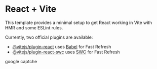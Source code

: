 # React + Vite

This template provides a minimal setup to get React working in Vite with HMR and some ESLint rules.

Currently, two official plugins are available:

- [@vitejs/plugin-react](https://github.com/vitejs/vite-plugin-react/blob/main/packages/plugin-react/README.md) uses [Babel](https://babeljs.io/) for Fast Refresh
- [@vitejs/plugin-react-swc](https://github.com/vitejs/vite-plugin-react-swc) uses [SWC](https://swc.rs/) for Fast Refresh




google captche
<!-- 
Site Key - 6LdoDvsrAAAAAGAMJQSBNgdMCSdc5d4zVbBDQAbQ
Copy secret key - 6LdoDvsrAAAAAImDuPCpYxH6ZF_OsMd3X8m6IHHu -->